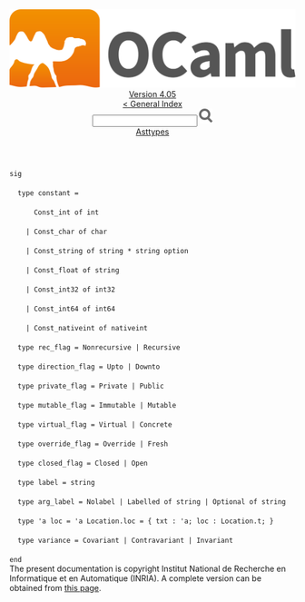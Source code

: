 <!-- ((! set title API !)) ((! set documentation !)) ((! set api !)) ((! set nobreadcrumb !)) -->
<div class="api"><header><nav class="toc brand"><a class="brand" href="https://ocaml.org/"><img src="colour-logo-gray.svg" class="svg" alt="OCaml"></a></nav><nav class="toc"><div class="toc_version"><a href="/docs" id="version-select">Version 4.05</a></div><a href="index.html">&lt; General Index</a><div class="api_search"><input type="text" name="apisearch" id="api_search" oninput="mySearch(false);" onkeypress="this.oninput();" onclick="this.oninput();" onpaste="this.oninput();">
<img src="search_icon.svg" alt="Search" class="svg" onclick="mySearch(false)"></div>
<div id="search_results"></div><div class="toc_title"><a href="Asttypes.html">Asttypes</a></div><ul></ul></nav></header>
<code class="code"><span class="keyword">sig</span><br>
&nbsp;&nbsp;<span class="keyword">type</span>&nbsp;constant&nbsp;=<br>
&nbsp;&nbsp;&nbsp;&nbsp;&nbsp;&nbsp;<span class="constructor">Const_int</span>&nbsp;<span class="keyword">of</span>&nbsp;int<br>
&nbsp;&nbsp;&nbsp;&nbsp;<span class="keywordsign">|</span>&nbsp;<span class="constructor">Const_char</span>&nbsp;<span class="keyword">of</span>&nbsp;char<br>
&nbsp;&nbsp;&nbsp;&nbsp;<span class="keywordsign">|</span>&nbsp;<span class="constructor">Const_string</span>&nbsp;<span class="keyword">of</span>&nbsp;string&nbsp;*&nbsp;string&nbsp;option<br>
&nbsp;&nbsp;&nbsp;&nbsp;<span class="keywordsign">|</span>&nbsp;<span class="constructor">Const_float</span>&nbsp;<span class="keyword">of</span>&nbsp;string<br>
&nbsp;&nbsp;&nbsp;&nbsp;<span class="keywordsign">|</span>&nbsp;<span class="constructor">Const_int32</span>&nbsp;<span class="keyword">of</span>&nbsp;int32<br>
&nbsp;&nbsp;&nbsp;&nbsp;<span class="keywordsign">|</span>&nbsp;<span class="constructor">Const_int64</span>&nbsp;<span class="keyword">of</span>&nbsp;int64<br>
&nbsp;&nbsp;&nbsp;&nbsp;<span class="keywordsign">|</span>&nbsp;<span class="constructor">Const_nativeint</span>&nbsp;<span class="keyword">of</span>&nbsp;nativeint<br>
&nbsp;&nbsp;<span class="keyword">type</span>&nbsp;rec_flag&nbsp;=&nbsp;<span class="constructor">Nonrecursive</span>&nbsp;<span class="keywordsign">|</span>&nbsp;<span class="constructor">Recursive</span><br>
&nbsp;&nbsp;<span class="keyword">type</span>&nbsp;direction_flag&nbsp;=&nbsp;<span class="constructor">Upto</span>&nbsp;<span class="keywordsign">|</span>&nbsp;<span class="constructor">Downto</span><br>
&nbsp;&nbsp;<span class="keyword">type</span>&nbsp;private_flag&nbsp;=&nbsp;<span class="constructor">Private</span>&nbsp;<span class="keywordsign">|</span>&nbsp;<span class="constructor">Public</span><br>
&nbsp;&nbsp;<span class="keyword">type</span>&nbsp;mutable_flag&nbsp;=&nbsp;<span class="constructor">Immutable</span>&nbsp;<span class="keywordsign">|</span>&nbsp;<span class="constructor">Mutable</span><br>
&nbsp;&nbsp;<span class="keyword">type</span>&nbsp;virtual_flag&nbsp;=&nbsp;<span class="constructor">Virtual</span>&nbsp;<span class="keywordsign">|</span>&nbsp;<span class="constructor">Concrete</span><br>
&nbsp;&nbsp;<span class="keyword">type</span>&nbsp;override_flag&nbsp;=&nbsp;<span class="constructor">Override</span>&nbsp;<span class="keywordsign">|</span>&nbsp;<span class="constructor">Fresh</span><br>
&nbsp;&nbsp;<span class="keyword">type</span>&nbsp;closed_flag&nbsp;=&nbsp;<span class="constructor">Closed</span>&nbsp;<span class="keywordsign">|</span>&nbsp;<span class="constructor">Open</span><br>
&nbsp;&nbsp;<span class="keyword">type</span>&nbsp;label&nbsp;=&nbsp;string<br>
&nbsp;&nbsp;<span class="keyword">type</span>&nbsp;arg_label&nbsp;=&nbsp;<span class="constructor">Nolabel</span>&nbsp;<span class="keywordsign">|</span>&nbsp;<span class="constructor">Labelled</span>&nbsp;<span class="keyword">of</span>&nbsp;string&nbsp;<span class="keywordsign">|</span>&nbsp;<span class="constructor">Optional</span>&nbsp;<span class="keyword">of</span>&nbsp;string<br>
&nbsp;&nbsp;<span class="keyword">type</span>&nbsp;<span class="keywordsign">'</span>a&nbsp;loc&nbsp;=&nbsp;<span class="keywordsign">'</span>a&nbsp;<span class="constructor">Location</span>.loc&nbsp;=&nbsp;{&nbsp;txt&nbsp;:&nbsp;<span class="keywordsign">'</span>a;&nbsp;loc&nbsp;:&nbsp;<span class="constructor">Location</span>.t;&nbsp;}<br>
&nbsp;&nbsp;<span class="keyword">type</span>&nbsp;variance&nbsp;=&nbsp;<span class="constructor">Covariant</span>&nbsp;<span class="keywordsign">|</span>&nbsp;<span class="constructor">Contravariant</span>&nbsp;<span class="keywordsign">|</span>&nbsp;<span class="constructor">Invariant</span><br>
<span class="keyword">end</span></code><div class="copyright">The present documentation is copyright Institut National de Recherche en Informatique et en Automatique (INRIA). A complete version can be obtained from <a href="http://caml.inria.fr/pub/docs/manual-ocaml/">this page</a>.</div></div>